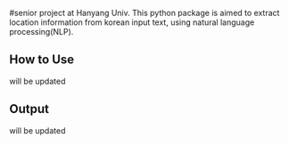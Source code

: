 #senior project at Hanyang Univ.
This python package is aimed to extract location information from korean input text, using natural language processing(NLP).

## How to Use
will be updated

## Output
will be updated